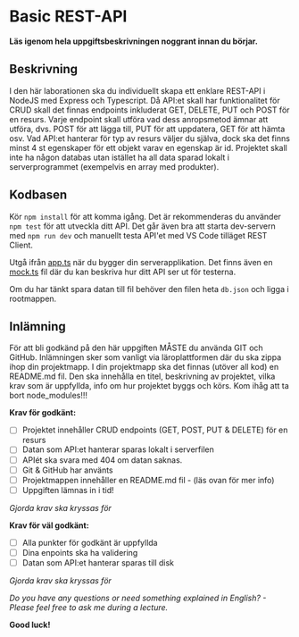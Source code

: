 # Basic REST-API

**Läs igenom hela uppgiftsbeskrivningen noggrant innan du börjar.**

## Beskrivning

I den här laborationen ska du individuellt skapa ett enklare REST-API i NodeJS med Express och Typescript. Då API:et skall har funktionalitet för CRUD skall det finnas endpoints inkluderat GET, DELETE, PUT och POST för en resurs. Varje endpoint skall utföra vad dess anropsmetod ämnar att utföra, dvs. POST för att lägga till, PUT för att uppdatera, GET för att hämta osv. Vad API:et hanterar för typ av resurs väljer du själva, dock ska det finns minst 4 st egenskaper för ett objekt varav en egenskap är id. Projektet skall inte ha någon databas utan istället ha all data sparad lokalt i serverprogrammet (exempelvis en array med produkter).

## Kodbasen

Kör `npm install` för att komma igång. Det är rekommenderas du använder `npm test` för att utveckla ditt API. Det går även bra att starta dev-servern med `npm run dev` och manuellt testa API'et med VS Code tilläget REST Client.

Utgå ifrån [app.ts](./src/app.ts) när du bygger din serverapplikation. Det finns även en [mock.ts](./src/mock.ts) fil där du kan beskriva hur ditt API ser ut för testerna.

Om du har tänkt spara datan till fil behöver den filen heta `db.json` och ligga i rootmappen.

## Inlämning

För att bli godkänd på den här uppgiften MÅSTE du använda GIT och GitHub. Inlämningen sker som vanligt via läroplattformen där du ska zippa ihop din projektmapp. I din projektmapp ska det finnas (utöver all kod) en README.md fil. Den ska innehålla en titel, beskrivning av projektet, vilka krav som är uppfyllda, info om hur projektet byggs och körs. Kom ihåg att ta bort node_modules!!!

**Krav för godkänt:**

- [ ] Projektet innehåller CRUD endpoints (GET, POST, PUT & DELETE) för en resurs
- [ ] Datan som API:et hanterar sparas lokalt i serverfilen
- [ ] APIét ska svara med 404 om datan saknas.
- [ ] Git & GitHub har använts
- [ ] Projektmappen innehåller en README.md fil - (läs ovan för mer info)
- [ ] Uppgiften lämnas in i tid!

_Gjorda krav ska kryssas för_

**Krav för väl godkänt:**

- [ ] Alla punkter för godkänt är uppfyllda
- [ ] Dina enpoints ska ha validering
- [ ] Datan som API:et hanterar sparas till disk

_Gjorda krav ska kryssas för_

_Do you have any questions or need something explained in English? - Please feel free to ask me during a lecture._

**Good luck!**
